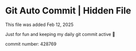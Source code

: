 # Git Auto Commit | Hidden File

This file was added Feb 12, 2025

Just for fun and keeping my daily git commit active 🤪

commit number: 428769
